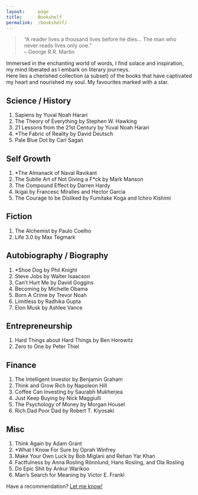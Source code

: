 ```yaml
---
layout:     page
title:      Bookshelf
permalink:  /bookshelf/
---
```


<style type="text/css">
    strong {
        color: #3498db;
        font-weight: 400;
    }
    blockquote {
        padding: 0px 23px;
    }
</style>

> “A reader lives a thousand lives before he dies... The man who never reads lives only one.”  
> – George R.R. Martin

Immersed in the enchanting world of words, I find solace and inspiration, my mind liberated as I embark on literary journeys. <br>
Here lies a cherished collection (a subset) of the books that have captivated my heart and nourished my soul. My favourites marked with a star.

## Science / History

1. Sapiens by Yuval Noah Harari
2. The Theory of Everything by Stephen W. Hawking
3. 21 Lessons from the 21st Century by Yuval Noah Harari
4. *The Fabric of Reality by David Deutsch
5. Pale Blue Dot by Carl Sagan

## Self Growth

1. *The Almanack of Naval Ravikant
2. The Subtle Art of Not Giving a F*ck by Mark Manson
3. The Compound Effect by Darren Hardy
4. Ikigai by Francesc Miralles and Hector Garcia
5. The Courage to be Disliked by Fumitake Koga and Ichiro Kishimi 

## Fiction

1. The Alchemist by Paulo Coelho
2. Life 3.0 by Max Tegmark

## Autobiography / Biography

1. *Shoe Dog by Phil Knight
2. Steve Jobs by Walter Isaacson 
3. Can’t Hurt Me by David Goggins
4. Becoming by Michelle Obama
5. Born A Crime by Trevor Noah
6. Limitless by Radhika Gupta
7. Elon Musk by Ashlee Vance

## Entrepreneurship

1. Hard Things about Hard Things by Ben Horowitz
2. Zero to One by Peter Thiel

## Finance

1. The Intelligent Investor by Benjamin Graham
2. Think and Grow Rich by Napoleon Hill
3. Coffee Can Investing by Saurabh Mukherjea
4. Just Keep Buying by Nick Maggiulli
5. The Psychology of Money by Morgan Housel
6. Rich Dad Poor Dad by Robert T. Kiyosaki

## Misc

1. Think Again by Adam Grant
2. *What I Know For Sure by Oprah Winfrey 
3. Make Your Own Luck by Bob Miglani and Rehan Yar Khan
4. Factfulness by Anna Rosling Rönnlund, Hans Rosling, and Ola Rosling
5. Do Epic Shit by Ankur Warikoo
6. Man’s Search for Meaning by  Victor E. Frankl

<!-- All of these books are exceptional, for which I consider myself lucky to have read them and to be in the midst of friends who continue to provide a steady stream of recommendations. The ones that truly expanded my thinking at the time of reading are highlighted in blue.

> “A reader lives a thousand lives before he dies... The man who never reads lives only one.”  
> – George R.R. Martin

1. __[The Harry Potter series](https://www.goodreads.com/series/45175-harry-potter)__ by Joanne Kathleen Rowling

1. [The Kite Runner](https://www.goodreads.com/book/show/437129.The_Kite_Runner) by Khaled Hosseini

1. __[The Martian](https://www.goodreads.com/book/show/18007564-the-martian)__ by Andy Weir

1. [Surely You're Joking, Mr. Feynman!](https://www.goodreads.com/book/show/9803995-surely-you-re-joking-mr-feynman-adventures-of-a-curious-character) by Richard Feynman

1. __[The Fountainhead](https://www.goodreads.com/book/show/2122.The_Fountainhead)__ by Ayn Rand

1. [Atlas Shrugged](https://www.goodreads.com/book/show/662.Atlas_Shrugged) by Ayn Rand

1. [Zero to One](https://www.goodreads.com/book/show/18050143-zero-to-one) by Peter Thiel

1. [The Most Human Human](https://www.goodreads.com/book/show/8884400-the-most-human-human) by Brian Christian

    A record of Brian Christian's experiences in his quest for the prize of the interlocutor voted to be the human most times in the 2009 Turing Test. He thoroughly explores a deeper question of what our philosophical, biological, neurological, moral, linguistic traits are that set us apart from our artificial counterparts.

1. [The Unbearable Lightness of Being](https://www.goodreads.com/book/show/9717.The_Unbearable_Lightness_of_Being) by Milan Kundera

1. [The Four Tendencies](https://www.goodreads.com/book/show/33566873-the-four-tendencies) by Gretchen Rubin

1. __[The Elephant in the Brain: Hidden Motives in Everyday Life](https://www.goodreads.com/book/show/28820444-the-elephant-in-the-brain)__ by Kevin Simler &amp; Robin Hanson
    
    By far one of the most (almost depressingly) influential books I've read in a while. Operates at an extreme density of insights / reality-check moments on a spectrum of topics from everyday life -- art, charity, politics, education, religion, medicine, etc.  
    
    Chapters follow a simple framework -- begin with observations of usual human activities (going to school / voting in elections / taking medicines, etc.), then describe why people think they do what they do (to get educated / to elect effective leaders / to keep healthy, etc.), then point out obvious loopholes in how activities don't align with stated goals, and finally propose an alternative causal hidden motive that explains behavior better than the publicly stated one.  
    
    You might or might not like what's said, but the observations of lack of alignment between stated motives and behavior do help build an accurate world model.

1. __[The Three-Body Problem](https://www.goodreads.com/book/show/20518872-the-three-body-problem)__ by Cixin Liu

1. [The Uninhabitable Earth](https://www.goodreads.com/book/show/41552709-the-uninhabitable-earth) by David Wallace-Wells

1. [Gödel, Escher, Bach](https://www.goodreads.com/book/show/24113.G_del_Escher_Bach) by Douglas Hofstadter

1. __[How to Avoid a Climate Disaster](https://www.goodreads.com/book/show/52275335-how-to-avoid-a-climate-disaster)__ by Bill Gates -->

<!-- 1. [Thinking, Fast and Slow](https://www.goodreads.com/book/show/11468377-thinking-fast-and-slow) by Daniel Kahneman

1. [The Undoing Project: A Friendship That Changed Our Minds](https://www.goodreads.com/book/show/35631386-the-undoing-project) by Michael Lewis

1. [Creative Selection: Inside Apple's Design Process During the Golden Age of Steve Jobs](https://www.goodreads.com/book/show/37638098-creative-selection) by Ken Kocienda

1. [Minimal Selfhood and the Origins of Consciousness](https://www.goodreads.com/book/show/40846077-minimal-selfhood-and-the-origins-of-consciousness) by Rupert Glasgow -->

Have a recommendation? [Let me know!](//twitter.com/@sarthak__bhagat)
